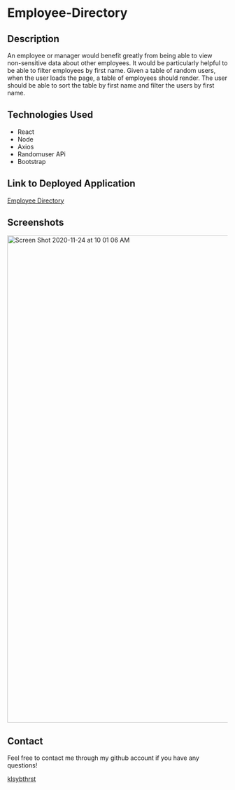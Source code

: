 # Employee-Directory



<h2>Description</h2>

<p> An employee or manager would benefit greatly from being able to view non-sensitive data about other employees. It would be particularly helpful to be able to filter employees by first name. Given a table of random users, when the user loads the page, a table of employees should render. The user should be able to sort the table by first name and filter the users by first name.</p>

<h2>Technologies Used</h2>

<ul>
  <li>React</li>
  <li>Node</li>
  <li>Axios</li>
  <li>Randomuser APi</li>
  <li>Bootstrap</li>
</ul>

<h2>Link to Deployed Application</h2>

<a href="https://klsybthrst.github.io/Employee-Directory/">Employee Directory</a>

<h2>Screenshots</h2>

<img width="1112" alt="Screen Shot 2020-11-24 at 10 01 06 AM" src="https://user-images.githubusercontent.com/70531552/100115457-88a17780-2e40-11eb-8115-5f5fba6e4957.png"> 

<h2>Contact</h2>

<p>Feel free to contact me through my github account if you have any questions!<p/>
<a href="https://github.com/klsybthrst">klsybthrst</a>
  


